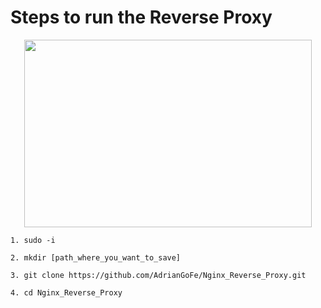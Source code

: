 # Steps to run the Reverse Proxy
<p align="center">
  <img width="460" height="300" src="https://d1.awsstatic.com/acs/characters/Logos/Docker-    Logo_Horizontel_279x131.b8a5c41e56b77706656d61080f6a0217a3ba356d.png">
</p>

~~~
1. sudo -i

2. mkdir [path_where_you_want_to_save]

3. git clone https://github.com/AdrianGoFe/Nginx_Reverse_Proxy.git

4. cd Nginx_Reverse_Proxy
~~~


